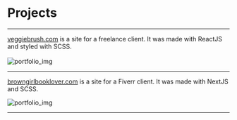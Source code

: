 # Projects

---

[veggiebrush.com](https://veggiebrush.com) is a site for a freelance client. It was made with ReactJS and styled with SCSS.
\
\
![portfolio_img](/portfolio_imgs/vb.webp)

---

[browngirlbooklover.com](https://browngirlbooklover.com) is a site for a Fiverr client. It was made with NextJS and SCSS.

![portfolio_img](/portfolio_imgs/bgbl.webp)

---
